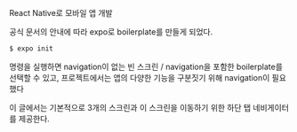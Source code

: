 React Native로 모바일 앱 개발

공식 문서의 안내에 따라 expo로 boilerplate를 만들게 되었다.
```bash
$ expo init
```
명령을 실행하면 navigation이 없는 빈 스크린 / navigation을 포함한 boilerplate를 선택할 수 있고, 프로젝트에서는 앱의 다양한 기능을 구분짓기 위해 navigation이 필요했다

이 글에서는 
기본적으로 3개의 스크린과 이 스크린을 이동하기 위한 하단 탭 네비게이터를 제공한다.
<!--stackedit_data:
eyJoaXN0b3J5IjpbNDQ3NDI3ODUyLDEyNTMyOTk3NjMsLTM3NT
Q3NTAyNl19
-->